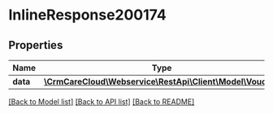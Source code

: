 # InlineResponse200174

## Properties
Name | Type | Description | Notes
------------ | ------------- | ------------- | -------------
**data** | [**\CrmCareCloud\Webservice\RestApi\Client\Model\Voucher**](Voucher.md) |  | [optional] 

[[Back to Model list]](../../README.md#documentation-for-models) [[Back to API list]](../../README.md#documentation-for-api-endpoints) [[Back to README]](../../README.md)

